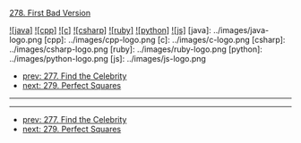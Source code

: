 [278. First Bad Version](https://leetcode.com/problems/first-bad-version/)

[![java]](../java/278-first-bad-version.md)
[![cpp]](../cpp/278-first-bad-version.md)
[![c]](../c/278-first-bad-version.md)
[![csharp]](../csharp/278-first-bad-version.md)
[![ruby]](../ruby/278-first-bad-version.md)
[![python]](../python/278-first-bad-version.md)
[![js]](../js/278-first-bad-version.md)
[java]: ../images/java-logo.png
[cpp]: ../images/cpp-logo.png
[c]: ../images/c-logo.png
[csharp]: ../images/csharp-logo.png
[ruby]: ../images/ruby-logo.png
[python]: ../images/python-logo.png
[js]: ../images/js-logo.png

- [prev: 277. Find the Celebrity](277-find-the-celebrity.md)
- [next: 279. Perfect Squares](279-perfect-squares.md)

---



---

- [prev: 277. Find the Celebrity](277-find-the-celebrity.md)
- [next: 279. Perfect Squares](279-perfect-squares.md)
